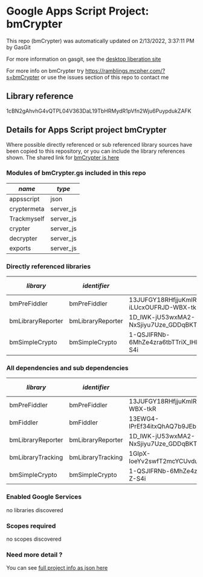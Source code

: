 # Google Apps Script Project: bmCrypter
This repo (bmCrypter) was automatically updated on 2/13/2022, 3:37:11 PM by GasGit

For more information on gasgit, see the [desktop liberation site](https://ramblings.mcpher.com/drive-sdk-and-github/migrategasgit/ "desktop liberation")

For more info on bmCrypter try https://ramblings.mcpher.com/?s=bmCrypter or use the issues section of this repo to contact me
## Library reference
1cBN2gAhvhG4vQTPL04V363DaL19TbHRMydR1pVfn2Wju6PuypdukZAFK


## Details for Apps Script project bmCrypter
Where possible directly referenced or sub referenced library sources have been copied to this repository, or you can include the library references shown. 
The shared link for [bmCrypter is here](https://script.google.com/d/1cBN2gAhvhG4vQTPL04V363DaL19TbHRMydR1pVfn2Wju6PuypdukZAFK/edit?usp=sharing "open in the GAS IDE")

### Modules of bmCrypter.gs included in this repo
*name*|*type*
--- | --- 
appsscript| json
cryptermeta| server_js
Trackmyself| server_js
crypter| server_js
decrypter| server_js
exports| server_js
### Directly referenced libraries
*library*|*identifier*|*key*|*version*|*dev mode*|*source*|
--- | --- | --- | --- | --- | --- 
bmPreFiddler| bmPreFiddler|13JUFGY18RHfjjuKmIRRfvmGlCYrEkEtN6uUm-iLUcxOUFRJD-WBX-tkR|31|no|[here](libraries/bmPreFiddler "library source")
bmLibraryReporter| bmLibraryReporter|1D_lWK-jU53wxMA2-NxSjiyu7Uze_GDDqBKTsQnCgPhyUmmSLv0bfTNPX|14|no|[here](libraries/bmLibraryReporter "library source")
bmSimpleCrypto| bmSimpleCrypto|1-QSJlFRNb-6MhZe4zra6tbTTriX_IHbZ7X3nNoFfKtlkA3DrbY-Z-S4i|5|no|[here](libraries/bmSimpleCrypto "library source")
### All dependencies and sub dependencies
*library*|*identifier*|*key*|*version*|*dev mode*|*source*|
--- | --- | --- | --- | --- | --- 
bmPreFiddler| bmPreFiddler|13JUFGY18RHfjjuKmIRRfvmGlCYrEkEtN6uUm-iLUcxOUFRJD-WBX-tkR|31|no|[here](libraries/bmPreFiddler "library source")
bmFiddler| bmFiddler|13EWG4-lPrEf34itxQhAQ7b9JEbmCBfO8uE4Mhr99CHi3Pw65oxXtq-rU|26|no|[here](libraries/bmFiddler "library source")
bmLibraryReporter| bmLibraryReporter|1D_lWK-jU53wxMA2-NxSjiyu7Uze_GDDqBKTsQnCgPhyUmmSLv0bfTNPX|0|no|[here](libraries/bmLibraryReporter "library source")
bmLibraryTracking| bmLibraryTracking|1GIpX-loeYv2swfT2mcYCUvduAXtoYdzenzIYXt4M_1YLmlN7eMrO1h_P|7|no|[here](libraries/bmLibraryTracking "library source")
bmSimpleCrypto| bmSimpleCrypto|1-QSJlFRNb-6MhZe4zra6tbTTriX_IHbZ7X3nNoFfKtlkA3DrbY-Z-S4i|5|no|[here](libraries/bmSimpleCrypto "library source")
### Enabled Google Services
no libraries discovered
### Scopes required
no scopes discovered
### Need more detail ?
You can see [full project info as json here](info.json)
